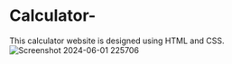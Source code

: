 # Calculator-
This calculator website is designed using HTML and CSS.
![Screenshot 2024-06-01 225706](https://github.com/Suryabarla/Calculator/assets/126372068/df6bba4f-7556-41ec-bebc-1f1c9bdcb79a)
